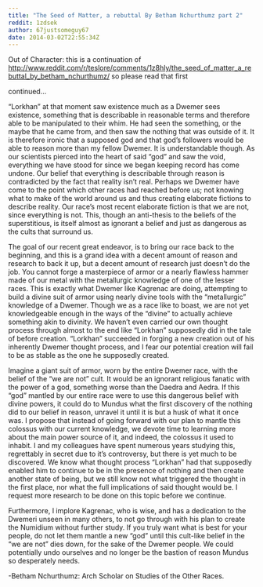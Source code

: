 ```yaml
---
title: "The Seed of Matter, a rebuttal By Betham Nchurthumz part 2"
reddit: 1zdsek
author: 67justsomeguy67
date: 2014-03-02T22:55:34Z
---
```


Out of Character: this is a continuation of http://www.reddit.com/r/teslore/comments/1z8hly/the_seed_of_matter_a_rebuttal_by_betham_nchurthumz/ so please read that first

continued...

“Lorkhan” at that moment saw existence much as a Dwemer sees existence, something that is describable in reasonable terms and therefore able to be manipulated to their whim.  He had seen the something, or the maybe that he came from, and then saw the nothing that was outside of it.  It is therefore ironic that a supposed god and that god’s followers would be able to reason more than my fellow Dwemer.  It is understandable though.  As our scientists pierced into the heart of said “god” and saw the void, everything we have stood for since we began keeping record has come undone.  Our belief that everything is describable through reason is contradicted by the fact that reality isn’t real.  Perhaps we Dwemer have come to the point which other races had reached before us; not knowing what to make of the world around us and thus creating elaborate fictions to describe reality.  Our race’s most recent elaborate fiction is that we are not, since everything is not.  This, though an anti-thesis to the beliefs of the superstitious, is itself almost as ignorant a belief and just as dangerous as the cults that surround us.

The goal of our recent great endeavor, is to bring our race back to the beginning, and this is a grand idea with a decent amount of reason and research to back it up, but a decent amount of research just doesn’t do the job.  You cannot forge a masterpiece of armor or a nearly flawless hammer made of our metal with the metallurgic knowledge of one of the lesser races.  This is exactly what Dwemer like Kagrenac are doing, attempting to build a divine suit of armor using nearly divine tools with the “metallurgic” knowledge of a Dwemer.  Though we as a race like to boast, we are not yet knowledgeable enough in the ways of the “divine” to actually achieve something akin to divinity.  We haven’t even carried our own thought process through almost to the end like “Lorkhan” supposedly did in the tale of before creation.  “Lorkhan” succeeded in forging a new creation out of his inherently Dwemer thought process, and I fear our potential creation will fail to be as stable as the one he supposedly created.

Imagine a giant suit of armor, worn by the entire Dwemer race, with the belief of the “we are not” cult.  It would be an ignorant religious fanatic with the power of a god, something worse than the Daedra and Aedra.  If this “god” mantled by our entire race were to use this dangerous belief with divine powers, it could do to Mundus what the first discovery of the nothing did to our belief in reason, unravel it until it is but a husk of what it once was.  I propose that instead of going forward with our plan to mantle this colossus with our current knowledge, we devote time to learning more about the main power source of it, and indeed, the colossus it used to inhabit.  I and my colleagues have spent numerous years studying this, regrettably in secret due to it’s controversy, but there is yet much to be discovered.  We know what thought process “Lorkhan” had that supposedly enabled him to continue to be in the presence of nothing and then create another state of being, but we still know not what triggered the thought in the first place, nor what the full implications of said thought would be.  I request more research to be done on this topic before we continue.

Furthermore, I implore Kagrenac, who is wise, and has a dedication to the Dwemeri unseen in many others, to not go through with his plan to create the Numidium without further study.  If you truly want what is best for your people, do not let them mantle a new “god” until this cult-like belief in the “we are not” dies down, for the sake of the Dwemer people.  We could potentially undo ourselves and no longer be the bastion of reason Mundus so desperately needs.


-Betham Nchurthumz: Arch Scholar on Studies of the Other Races.


